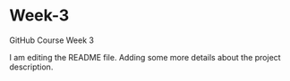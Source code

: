 # Week-3
GitHub Course Week 3

I am editing the README file. Adding some more details about the project description.

